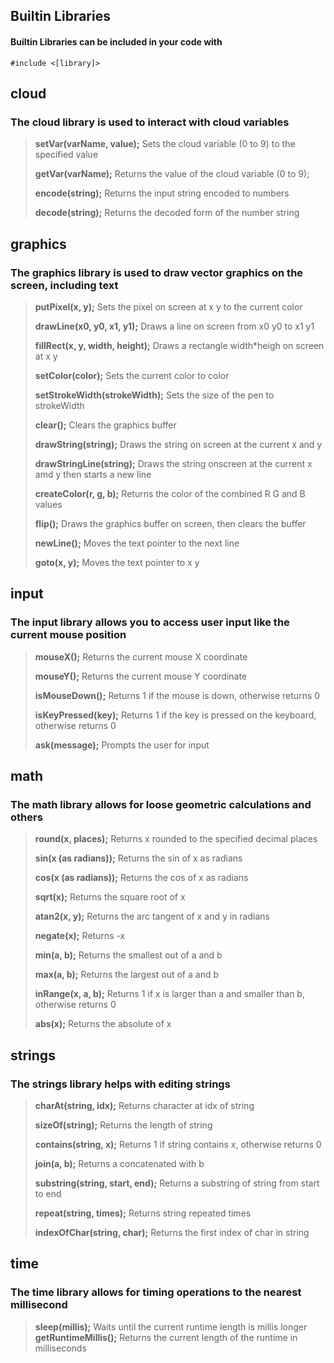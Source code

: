 ## Builtin Libraries
#### Builtin Libraries can be included in your code with
    #include <[library]>

## cloud
### The cloud library is used to interact with cloud variables
> **setVar(varName, value);** Sets the cloud variable \(0 to 9) to the specified value
>
> **getVar(varName);** Returns the value of the cloud variable \(0 to 9);
>
> **encode(string);** Returns the input string encoded to numbers
>
> **decode(string);** Returns the decoded form of the number string

## graphics
### The graphics library is used to draw vector graphics on the screen, including text
> **putPixel(x, y);** Sets the pixel on screen at x y to the current color
>
> **drawLine(x0, y0, x1, y1);** Draws a line on screen from x0 y0 to x1 y1
>
> **fillRect(x, y, width, height);** Draws a rectangle width*heigh on screen at x y
>
> **setColor(color);** Sets the current color to color
>
> **setStrokeWidth(strokeWidth);** Sets the size of the pen to strokeWidth
>
> **clear();** Clears the graphics buffer
>
> **drawString(string);** Draws the string on screen at the current x and y
>
> **drawStringLine(string);** Draws the string onscreen at the current x amd y then starts a new line
>
> **createColor(r, g, b);** Returns the color of the combined R G and B values
>
> **flip();** Draws the graphics buffer on screen, then clears the buffer
>
> **newLine();** Moves the text pointer to the next line
>
> **goto(x, y);** Moves the text pointer to x y

## input
### The input library allows you to access user input like the current mouse position
> **mouseX();** Returns the current mouse X coordinate
>
> **mouseY();** Returns the current mouse Y coordinate
>
> **isMouseDown();** Returns 1 if the mouse is down, otherwise returns 0
>
> **isKeyPressed(key);** Returns 1 if the key is pressed on the keyboard, otherwise returns 0
>
> **ask(message);** Prompts the user for input

## math
### The math library allows for loose geometric calculations and others
> **round(x, places);** Returns x rounded to the specified decimal places
> 
> **sin(x (as radians));** Returns the sin of x as radians
> 
> **cos(x (as radians));** Returns the cos of x as radians
> 
> **sqrt(x);** Returns the square root of x
> 
> **atan2(x, y);** Returns the arc tangent of x and y in radians
> 
> **negate(x);** Returns -x
> 
> **min(a, b);** Returns the smallest out of a and b
> 
> **max(a, b);** Returns the largest out of a and b
> 
> **inRange(x, a, b);** Returns 1 if x is larger than a and smaller than b, otherwise returns 0
> 
> **abs(x);** Returns the absolute of x

## strings
### The strings library helps with editing strings
> **charAt(string, idx);** Returns character at idx of string
> 
> **sizeOf(string);** Returns the length of string
> 
> **contains(string, x);** Returns 1 if string contains x, otherwise returns 0
> 
> **join(a, b);** Returns a concatenated with b
> 
> **substring(string, start, end);** Returns a substring of string from start to end
> 
> **repeat(string, times);** Returns string repeated times
> 
> **indexOfChar(string, char);** Returns the first index of char in string

## time
### The time library allows for timing operations to the nearest millisecond
> **sleep(millis);** Waits until the current runtime length is millis longer
> **getRuntimeMillis();** Returns the current length of the runtime in milliseconds
